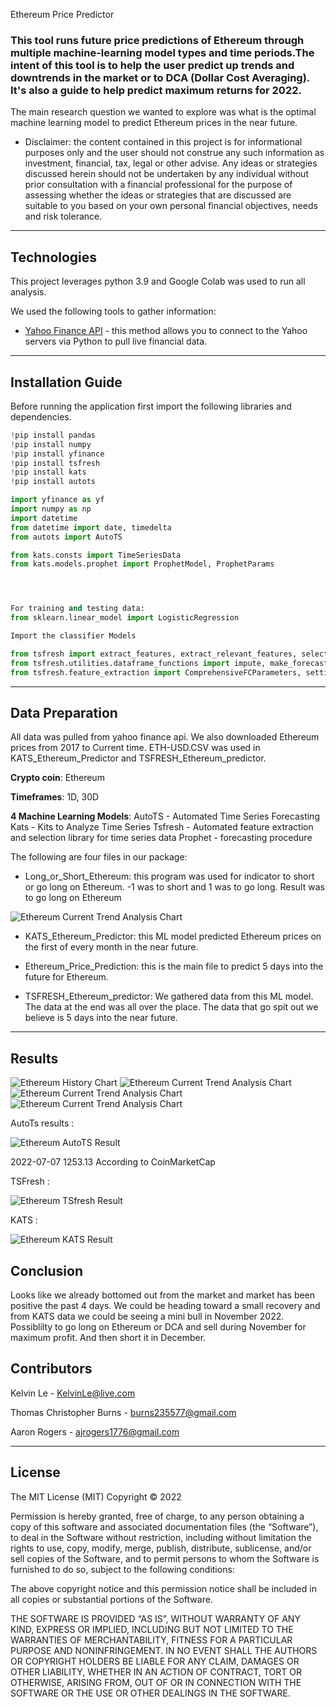 Ethereum Price Predictor

### This tool runs future price predictions of Ethereum through multiple machine-learning model types and time periods.The intent of this tool is to help the user predict up trends and downtrends in the market or to DCA (Dollar Cost Averaging).  It's also a guide to help predict maximum returns for 2022.

The main research question we wanted to explore was what is the optimal machine learning model to predict Ethereum prices in the near future.

- Disclaimer: the content contained in this project is for informational purposes only and the user should not construe any such information as investment, financial, tax, legal or other advise. Any ideas or strategies discussed herein should not be undertaken by any individual without prior consultation with a financial professional for the purpose of assessing whether the ideas or strategies that are discussed are suitable to you based on your own personal financial objectives, needs and risk tolerance.

---

## Technologies

This project leverages python 3.9 and Google Colab was used to run all analysis.

We used the following tools to gather information:

- [Yahoo Finance API](https://www.https://www.yahoofinanceapi.com/) - this method allows you to connect to the Yahoo servers via Python to pull live financial data.

---

## Installation Guide

Before running the application first import the following libraries and dependencies.

```python
!pip install pandas
!pip install numpy
!pip install yfinance
!pip install tsfresh
!pip install kats
!pip install autots

import yfinance as yf
import numpy as np
import datetime
from datetime import date, timedelta
from autots import AutoTS

from kats.consts import TimeSeriesData
from kats.models.prophet import ProphetModel, ProphetParams




For training and testing data:
from sklearn.linear_model import LogisticRegression

Import the classifier Models

from tsfresh import extract_features, extract_relevant_features, select_features
from tsfresh.utilities.dataframe_functions import impute, make_forecasting_frame
from tsfresh.feature_extraction import ComprehensiveFCParameters, settings

```

---

## Data Preparation

All data was pulled from yahoo finance api.  We also downloaded Ethereum prices from 2017 to Current time. ETH-USD.CSV was used in KATS_Ethereum_Predictor and TSFRESH_Ethereum_predictor.  

**Crypto coin**:
Ethereum

**Timeframes**: 
1D, 30D



**4 Machine Learning Models**:
AutoTS - Automated Time Series Forecasting
Kats - Kits to Analyze Time Series
Tsfresh - Automated feature extraction and selection library for time series data
Prophet - forecasting procedure



The following are four files in our package:

- Long_or_Short_Ethereum: this program was used for indicator to short or go long on Ethereum.  -1 was to short and 1 was to go long.  Result was to go long on Ethereum

![Ethereum Current Trend Analysis Chart](Images/Ethereum_LongorShort.png)


- KATS_Ethereum_Predictor: this ML model predicted Ethereum prices on the first of every month in the near future.

- Ethereum_Price_Prediction: this is the main file to predict 5 days into the future for Ethereum.

- TSFRESH_Ethereum_predictor: We gathered data from this ML model.  The data at the end was all over the place.  The data that go spit out we believe is 5 days into the near future.
---

## Results

![Ethereum History Chart](Images/ETH_Chart1.png)
![Ethereum Current Trend Analysis Chart](Images/Ethereum2022_TA.03_PM.png)
![Ethereum Current Trend Analysis Chart](Images/Ethereum_LongorShortChart1.png)
![Ethereum Current Trend Analysis Chart](Images/Ethereum_LongorShortChart2.png)




AutoTs results :

![Ethereum AutoTS Result](Images/Ethereum_AutoTS.png)

2022-07-07 1253.13 According to CoinMarketCap

TSFresh :

![Ethereum TSfresh Result](Images/Ethereum_TSfresh.png)

KATS :

![Ethereum KATS Result](Images/Ethereum_KATS.png)


## Conclusion

Looks like we already bottomed out from the market and market has been positive the past 4 days.  We could be heading toward a small recovery and from KATS data we could be seeing a mini bull in November 2022.  Possiblilty to go long on Ethereum or DCA and sell during November for maximum profit.  And then short it in December.


## Contributors

Kelvin Le - KelvinLe@live.com

Thomas Christopher Burns - burns235577@gmail.com

Aaron Rogers - ajrogers1776@gmail.com

---

## License

The MIT License (MIT)
Copyright © 2022 <copyright holders>

Permission is hereby granted, free of charge, to any person obtaining a copy of this software and associated documentation files (the “Software”), to deal in the Software without restriction, including without limitation the rights to use, copy, modify, merge, publish, distribute, sublicense, and/or sell copies of the Software, and to permit persons to whom the Software is furnished to do so, subject to the following conditions:

The above copyright notice and this permission notice shall be included in all copies or substantial portions of the Software.

THE SOFTWARE IS PROVIDED “AS IS”, WITHOUT WARRANTY OF ANY KIND, EXPRESS OR IMPLIED, INCLUDING BUT NOT LIMITED TO THE WARRANTIES OF MERCHANTABILITY, FITNESS FOR A PARTICULAR PURPOSE AND NONINFRINGEMENT. IN NO EVENT SHALL THE AUTHORS OR COPYRIGHT HOLDERS BE LIABLE FOR ANY CLAIM, DAMAGES OR OTHER LIABILITY, WHETHER IN AN ACTION OF CONTRACT, TORT OR OTHERWISE, ARISING FROM, OUT OF OR IN CONNECTION WITH THE SOFTWARE OR THE USE OR OTHER DEALINGS IN THE SOFTWARE.



